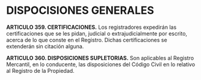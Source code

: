 # DISPOCISIONES GENERALES

__ARTICULO 359. CERTIFICACIONES.__ Los registradores expedirán las certificaciones que se les
pidan, judicial o extrajudicialmente por escrito, acerca de lo que conste en el Registro. Dichas
certificaciones se extenderán sin citación alguna.

__ARTICULO 360. DISPOSICIONES SUPLETORIAS.__ Son aplicables al Registro Mercantil, en lo
conducente, las disposiciones del Código Civil en lo relativo al Registro de la Propiedad.